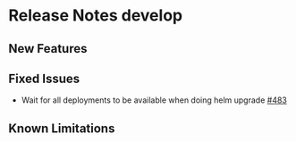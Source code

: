# Release Notes develop

## New Features

## Fixed Issues

- Wait for all deployments to be available when doing helm upgrade [#483](https://github.com/keptn/keptn/issues/483)


## Known Limitations
